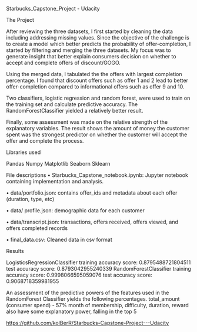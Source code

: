 Starbucks_Capstone_Project - Udacity

The Project

After reviewing the three datasets, I first started by cleaning the data including addressing missing values. Since the objective of the challenge is to create a model which better predicts the probability of offer-completion, I started by filtering and merging the three datasets. My focus was to generate insight that better explain consumers decision on whether to accept and complete offers of discount/GOGO. 
 
Using the merged data, I tabulated the the offers with largest completion percentage. I found that discount offers such as offer 1 and 2 lead to better offer-completion compared to informational offers such as offer 9 and 10. 
 
Two classifiers, logistic regression and random forest, were used to train on the training set and calculate predictive accuracy. The RandomForestClassifier yielded a relatively better result. 

Finally, some assessment was made on the relative strength of the explanatory variables. The result shows the amount of money the customer spent was the strongest predictor on whether the customer will accept the offer and complete the process.

Libraries used

Pandas
Numpy
Matplotlib
Seaborn
Sklearn 

File descriptions
• Starbucks_Capstone_notebook.ipynb: Jupyter notebook containing implementation and analysis.

• data/portfolio.json: contains offer_ids and metadata about each offer (duration, type, etc)

• data/ profile.json: demographic data for each customer

• data/transcript.json: transactions, offers received, offers viewed, and offers completed records

• final_data.csv: Cleaned data in csv format

Results

LogisticsRegressionClassifier
    training accuracy score: 0.8795488721804511
    test accuracy score: 0.8793042955240339
RandomForestClassifier
    training accuracy score: 0.9998066595059076
    test accuracy score: 0.9068718359981955

An assessment of the predictive powers of the features used in the RandomForest Classifier yields the following percentages.
    total_amount (consumer spend) - 57%
    month of membership, difficulty, duration, reward also have some explanatory power, falling in the top 5
    
    
https://github.com/kolBerR/Starbucks-Capstone-Project---Udacity
